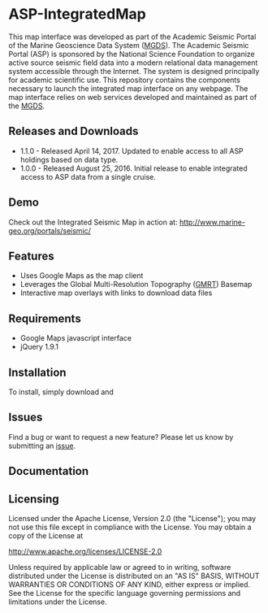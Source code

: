 # ASP-IntegratedMap

This map interface was developed as part of the Academic Seismic Portal of the Marine Geoscience Data System ([MGDS](http://www.marine-geo.org)).  The Academic Seismic Portal (ASP) is sponsored by the National Science Foundation to organize active source seismic field data into a modern relational data management system accessible through the Internet. The system is designed principally for academic scientific use.  This repository contains the components necessary to launch the integrated map interface on any webpage. The map interface relies on web services developed and maintained as part of the [MGDS](http://www.marine-geo.org).

## Releases and Downloads
+ 1.1.0 - Released April 14, 2017. Updated to enable access to all ASP holdings based on data type.
+ 1.0.0 - Released August 25, 2016. Initial release to enable integrated access to ASP data from a single cruise.

## Demo
Check out the Integrated Seismic Map in action at: http://www.marine-geo.org/portals/seismic/

## Features
+ Uses Google Maps as the map client
+ Leverages the Global Multi-Resolution Topography ([GMRT](http://gmrt.marine-geo.org)) Basemap 
+ Interactive map overlays with links to download data files

## Requirements
+ Google Maps javascript interface
+ jQuery 1.9.1

## Installation
To install, simply download and 

## Issues

Find a bug or want to request a new feature? Please let us know by submitting an [issue](https://github.com/mgds/ASP-IntegratedMap/issues).

## Documentation



## Licensing

Licensed under the Apache License, Version 2.0 (the "License"); you may not use this file except in compliance with the License. You may obtain a copy of the License at

http://www.apache.org/licenses/LICENSE-2.0

Unless required by applicable law or agreed to in writing, software distributed under the License is distributed on an "AS IS" BASIS, WITHOUT WARRANTIES OR CONDITIONS OF ANY KIND, either express or implied. See the License for the specific language governing permissions and limitations under the License.
